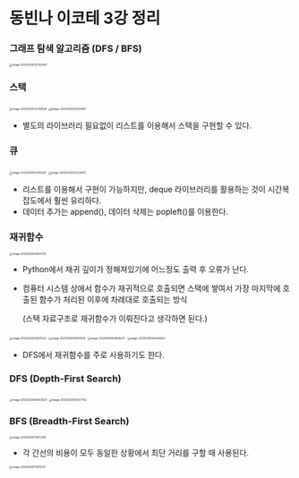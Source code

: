 # 동빈나 이코테 3강 정리



### 그래프 탐색 알고리즘 (DFS / BFS)

<img src="C:\Users\user\AppData\Roaming\Typora\typora-user-images\image-20201208132702460.png" alt="image-20201208132702460" style="zoom:33%;" />





### 스택

<img src="C:\Users\user\AppData\Roaming\Typora\typora-user-images\image-20201208132758528.png" alt="image-20201208132758528" style="zoom:33%;" />



<img src="C:\Users\user\AppData\Roaming\Typora\typora-user-images\image-20201208133013960.png" alt="image-20201208133013960" style="zoom:33%;" />

* 별도의 라이브러리 필요없이 리스트를 이용해서 스택을 구현할 수 있다.



### 큐

<img src="C:\Users\user\AppData\Roaming\Typora\typora-user-images\image-20201208133155387.png" alt="image-20201208133155387" style="zoom:33%;" />

<img src="C:\Users\user\AppData\Roaming\Typora\typora-user-images\image-20201208133323676.png" alt="image-20201208133323676" style="zoom:33%;" />

* 리스트를 이용해서 구현이 가능하지만, deque 라이브러리를 활용하는 것이 시간복잡도에서 훨씬 유리하다.
* 데이터 추가는 append(), 데이터 삭제는 popleft()를 이용한다.





###  재귀함수

<img src="C:\Users\user\AppData\Roaming\Typora\typora-user-images\image-20201208135855701.png" alt="image-20201208135855701" style="zoom:33%;" />

* Python에서 재귀 깊이가 정해져있기에 어느정도 출력 후 오류가 난다.

* 컴퓨터 시스템 상에서 함수가 재귀적으로 호출되면 스택에 쌓여서 가장 마지막에 호출된 함수가 처리된 이후에 차례대로 호출되는 방식 

  (스택 자료구조로 재귀함수가 이뤄진다고 생각하면 된다.)

<img src="C:\Users\user\AppData\Roaming\Typora\typora-user-images\image-20201208143201252.png" alt="image-20201208143201252" style="zoom:33%;" />

<img src="C:\Users\user\AppData\Roaming\Typora\typora-user-images\image-20201208143631078.png" alt="image-20201208143631078" style="zoom:33%;" />





<img src="C:\Users\user\AppData\Roaming\Typora\typora-user-images\image-20201208143836675.png" alt="image-20201208143836675" style="zoom:33%;" />



<img src="C:\Users\user\AppData\Roaming\Typora\typora-user-images\image-20201208144444654.png" alt="image-20201208144444654" style="zoom:33%;" />

* DFS에서 재귀함수를 주로 사용하기도 한다.





### DFS (Depth-First Search)

<img src="C:\Users\user\AppData\Roaming\Typora\typora-user-images\image-20201208144653520.png" alt="image-20201208144653520" style="zoom: 33%;" />



<img src="C:\Users\user\AppData\Roaming\Typora\typora-user-images\image-20201208145307750.png" alt="image-20201208145307750" style="zoom:33%;" />







### BFS (Breadth-First Search)

<img src="C:\Users\user\AppData\Roaming\Typora\typora-user-images\image-20201208173612383.png" alt="image-20201208173612383" style="zoom:33%;" />

* 각 간선의 비용이 모두 동일한 상황에서 최단 거리를 구할 때 사용된다.



<img src="C:\Users\user\AppData\Roaming\Typora\typora-user-images\image-20201208173919701.png" alt="image-20201208173919701" style="zoom:33%;" />

























